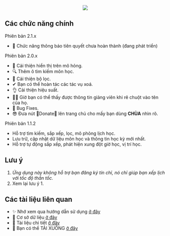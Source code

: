 <p align="center">
<img src="https://raw.githubusercontent.com/toky0s/cs4rsa_core/main/cs4rsa_core/Images/background.png"></img>
</p>

## Các chức năng chính
Phiên bản 2.1.x
- 🔮 Chức năng thông báo tiên quyết chưa hoàn thành (đang phát triển)


Phiên bản 2.0.x
- 🏫 Cải thiện hiển thị trên mô hỏng.
- 🔍 Thêm ô tìm kiếm môn học.
- 🧪 Cải thiện bộ lọc.
- ✔ Bạn có thể hoàn tác các tác vụ xoá.
- 👌 Cải thiện hiệu suất.
- 👩‍🏫 Giờ bạn có thể thấy được thông tin giảng viên khi rê chuột vào tên của họ.
- 🐛 Bug Fixes.
- 😎 Đưa nút 🎁Donate🎁 lên trang chủ cho mấy bạn dùng **CHÙA** nhìn rõ.

Phiên bản 1.1.2
- Hỗ trợ tìm kiếm, sắp xếp, lọc, mô phỏng lịch học.
- Lưu trữ, cập nhật dữ liệu môn học và thông tin học kỳ mới nhất.
- Hỗ trợ tự động sắp xếp, phát hiện xung đột giờ học, vị trí học.

## Lưu ý
1. *Ứng dụng này không hỗ trợ bạn đăng ký tín chỉ, nó chỉ giúp bạn xếp lịch với tốc độ thần tốc.*
2. Xem lại lưu ý 1.

## Các tài liệu liên quan
- ✨ Nhớ xem qua hướng dẫn sử dụng [ở đây](https://toky0s.github.io/cs4rsa_core/)
- 🍗 Cơ sở dữ liệu [ở đây](https://dbdiagram.io/d/6155a57d825b5b01461a9d75)
- 📃 Tài liệu chi tiết [ở đây](https://drive.google.com/drive/folders/152TG-3yCybnFQmQvysOgMIlQdc7U5cnO?usp=sharing)
- 🍠 Bạn có thể TẢI XUỐNG [ở đây](https://drive.google.com/drive/folders/1mtnhC8AmVsPO0KnyOueQRbvcyHVnMzxO?usp=sharing)

